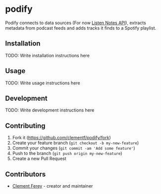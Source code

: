 # podify

Podify connects to data sources (For now [Listen Notes API](https://listennotes.com/api/)), extracts metadata from podcast feeds and adds tracks it finds to a Spotify playlist.

## Installation

TODO: Write installation instructions here

## Usage

TODO: Write usage instructions here

## Development

TODO: Write development instructions here

## Contributing

1. Fork it (<https://github.com/clementf/podify/fork>)
2. Create your feature branch (`git checkout -b my-new-feature`)
3. Commit your changes (`git commit -am 'Add some feature'`)
4. Push to the branch (`git push origin my-new-feature`)
5. Create a new Pull Request

## Contributors

- [Clement Ferey](https://github.com/clementf) - creator and maintainer

